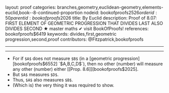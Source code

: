 layout: proof
categories: branches,geometry,euclidean-geometry,elements-euclid,book--8-continued-proportion
nodeid: bookofproofs$2526
orderid: 50
parentid: bookofproofs$2026
title: By Euclid
description:  Proof of 8.07: FIRST ELEMENT OF GEOMETRIC PROGRESSION THAT DIVIDES LAST ALSO DIVIDES SECOND &#9733; master maths &#10004; visit BookOfProofs!
references: bookofproofs$6419
keywords: divides,first,geometric progression,second,proof
contributors: @Fitzpatrick,bookofproofs

---


---



* For if `$A$` does not measure `$B$` (in a [geometric progression][bookofproofs$6552] `$A$`, `$B$`, `$C$`, `$D$`), then no other (number) will measure any other (number) either [[Prop. 8.6]][bookofproofs$2025].
* But `$A$` measures `$D$`.
* Thus, `$A$` also measures `$B$`.
* (Which is) the very thing it was required to show.
